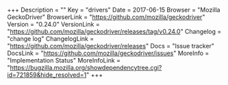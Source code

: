 +++
Description = ""
Key = "drivers"
Date = 2017-06-15
Browser = "Mozilla GeckoDriver"
BrowserLink = "https://github.com/mozilla/geckodriver"
Version = "0.24.0"
VersionLink = "https://github.com/mozilla/geckodriver/releases/tag/v0.24.0"
Changelog = "change log"
ChangelogLink = "https://github.com/mozilla/geckodriver/releases"
Docs = "Issue tracker"
DocsLink = "https://github.com/mozilla/geckodriver/issues"
MoreInfo = "Implementation Status"
MoreInfoLink = "https://bugzilla.mozilla.org/showdependencytree.cgi?id=721859&hide_resolved=1"
+++